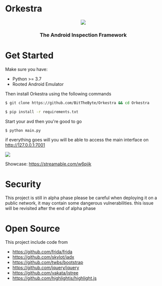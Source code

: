 # Orkestra
<p align="center">
    <a href="https://twitter.com/BitTheByte">
      <img src="https://i.ibb.co/S6m3Wzz/logo-black.png">
    </a>
    <h3 align="center">The Android Inspection Framework</h3>
</p>

# Get Started
Make sure you have:
  - Python >= 3.7
  - Rooted Android Emulator 
  
Then install Orkestra using the following commands
 ```bash
 $ git clone https://github.com/BitTheByte/Orkestra && cd Orkestra
 ```
 ```bash
 $ pip install -r requirements.txt
 ```
 
 Start your avd then you're good to go
   
 ```bash
 $ python main.py
 ```
 if everything goes will you will be able to access the main interface on http://127.0.0.1:7001
 
 <img src="https://i.ibb.co/G5BdSQm/main.png">
 
 Showcase: https://streamable.com/w6pjik
 
 # Security
 This project is still in alpha phase please be careful when deploying it on a public network, it may contain some dangerous vulnerabilities. this issue will be revisited after the end of alpha phase
 
 
 # Open Source
 This project include code from
 - https://github.com/frida/frida  
 - https://github.com/skylot/jadx
 - https://github.com/twbs/bootstrap
 - https://github.com/jquery/jquery
 - https://github.com/vakata/jstree
 - https://github.com/highlightjs/highlight.js
